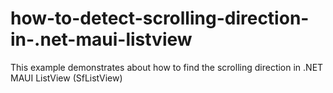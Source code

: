 # how-to-detect-scrolling-direction-in-.net-maui-listview
This example demonstrates about how to find the scrolling direction in .NET MAUI ListView (SfListView)
